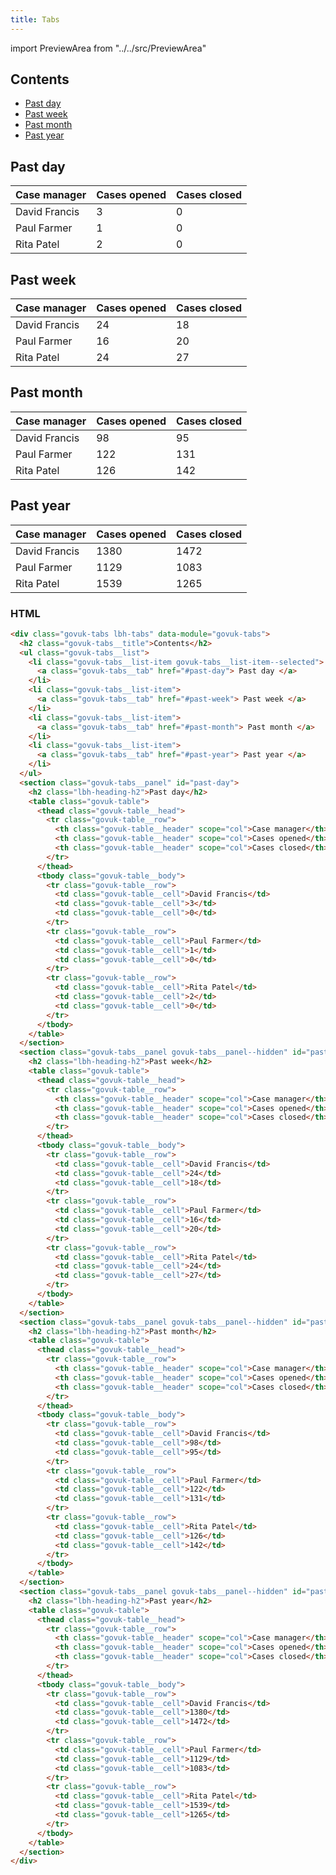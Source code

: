 ```yaml
---
title: Tabs
---
```


import PreviewArea from "../../src/PreviewArea"

<PreviewArea>

<div class="govuk-tabs lbh-tabs" data-module="govuk-tabs">
  <h2 class="govuk-tabs__title">
    Contents
  </h2>
  <ul class="govuk-tabs__list">
        <li class="govuk-tabs__list-item govuk-tabs__list-item--selected">
          <a class="govuk-tabs__tab" href="#past-day">
            Past day
          </a>
        </li>
        <li class="govuk-tabs__list-item">
          <a class="govuk-tabs__tab" href="#past-week">
            Past week
          </a>
        </li>
        <li class="govuk-tabs__list-item">
          <a class="govuk-tabs__tab" href="#past-month">
            Past month
          </a>
        </li>
        <li class="govuk-tabs__list-item">
          <a class="govuk-tabs__tab" href="#past-year">
            Past year
          </a>
        </li>
  </ul>
      <section class="govuk-tabs__panel" id="past-day">
        <h2 class="lbh-heading-h2">Past day</h2>
<table class="govuk-table">
  <thead class="govuk-table__head">
    <tr class="govuk-table__row">
      <th class="govuk-table__header" scope="col">Case manager</th>
      <th class="govuk-table__header" scope="col">Cases opened</th>
      <th class="govuk-table__header" scope="col">Cases closed</th>
    </tr>
  </thead>
  <tbody class="govuk-table__body">
    <tr class="govuk-table__row">
      <td class="govuk-table__cell">David Francis</td>
      <td class="govuk-table__cell">3</td>
      <td class="govuk-table__cell">0</td>
    </tr>
    <tr class="govuk-table__row">
      <td class="govuk-table__cell">Paul Farmer</td>
      <td class="govuk-table__cell">1</td>
      <td class="govuk-table__cell">0</td>
    </tr>
    <tr class="govuk-table__row">
      <td class="govuk-table__cell">Rita Patel</td>
      <td class="govuk-table__cell">2</td>
      <td class="govuk-table__cell">0</td>
    </tr>
  </tbody>
</table>
      </section>
      <section class="govuk-tabs__panel govuk-tabs__panel--hidden" id="past-week">
        <h2 class="lbh-heading-h2">Past week</h2>
<table class="govuk-table">
  <thead class="govuk-table__head">
    <tr class="govuk-table__row">
      <th class="govuk-table__header" scope="col">Case manager</th>
      <th class="govuk-table__header" scope="col">Cases opened</th>
      <th class="govuk-table__header" scope="col">Cases closed</th>
    </tr>
  </thead>
  <tbody class="govuk-table__body">
    <tr class="govuk-table__row">
      <td class="govuk-table__cell">David Francis</td>
      <td class="govuk-table__cell">24</td>
      <td class="govuk-table__cell">18</td>
    </tr>
    <tr class="govuk-table__row">
      <td class="govuk-table__cell">Paul Farmer</td>
      <td class="govuk-table__cell">16</td>
      <td class="govuk-table__cell">20</td>
    </tr>
    <tr class="govuk-table__row">
      <td class="govuk-table__cell">Rita Patel</td>
      <td class="govuk-table__cell">24</td>
      <td class="govuk-table__cell">27</td>
    </tr>
  </tbody>
</table>
      </section>
      <section class="govuk-tabs__panel govuk-tabs__panel--hidden" id="past-month">
        <h2 class="lbh-heading-h2">Past month</h2>
<table class="govuk-table">
  <thead class="govuk-table__head">
    <tr class="govuk-table__row">
      <th class="govuk-table__header" scope="col">Case manager</th>
      <th class="govuk-table__header" scope="col">Cases opened</th>
      <th class="govuk-table__header" scope="col">Cases closed</th>
    </tr>
  </thead>
  <tbody class="govuk-table__body">
    <tr class="govuk-table__row">
      <td class="govuk-table__cell">David Francis</td>
      <td class="govuk-table__cell">98</td>
      <td class="govuk-table__cell">95</td>
    </tr>
    <tr class="govuk-table__row">
      <td class="govuk-table__cell">Paul Farmer</td>
      <td class="govuk-table__cell">122</td>
      <td class="govuk-table__cell">131</td>
    </tr>
    <tr class="govuk-table__row">
      <td class="govuk-table__cell">Rita Patel</td>
      <td class="govuk-table__cell">126</td>
      <td class="govuk-table__cell">142</td>
    </tr>
  </tbody>
</table>
      </section>
      <section class="govuk-tabs__panel govuk-tabs__panel--hidden" id="past-year">
        <h2 class="lbh-heading-h2">Past year</h2>
<table class="govuk-table">
  <thead class="govuk-table__head">
    <tr class="govuk-table__row">
      <th class="govuk-table__header" scope="col">Case manager</th>
      <th class="govuk-table__header" scope="col">Cases opened</th>
      <th class="govuk-table__header" scope="col">Cases closed</th>
    </tr>
  </thead>
  <tbody class="govuk-table__body">
    <tr class="govuk-table__row">
      <td class="govuk-table__cell">David Francis</td>
      <td class="govuk-table__cell">1380</td>
      <td class="govuk-table__cell">1472</td>
    </tr>
    <tr class="govuk-table__row">
      <td class="govuk-table__cell">Paul Farmer</td>
      <td class="govuk-table__cell">1129</td>
      <td class="govuk-table__cell">1083</td>
    </tr>
    <tr class="govuk-table__row">
      <td class="govuk-table__cell">Rita Patel</td>
      <td class="govuk-table__cell">1539</td>
      <td class="govuk-table__cell">1265</td>
    </tr>
  </tbody>
</table>
      </section>
</div>

### HTML

```html
<div class="govuk-tabs lbh-tabs" data-module="govuk-tabs">
  <h2 class="govuk-tabs__title">Contents</h2>
  <ul class="govuk-tabs__list">
    <li class="govuk-tabs__list-item govuk-tabs__list-item--selected">
      <a class="govuk-tabs__tab" href="#past-day"> Past day </a>
    </li>
    <li class="govuk-tabs__list-item">
      <a class="govuk-tabs__tab" href="#past-week"> Past week </a>
    </li>
    <li class="govuk-tabs__list-item">
      <a class="govuk-tabs__tab" href="#past-month"> Past month </a>
    </li>
    <li class="govuk-tabs__list-item">
      <a class="govuk-tabs__tab" href="#past-year"> Past year </a>
    </li>
  </ul>
  <section class="govuk-tabs__panel" id="past-day">
    <h2 class="lbh-heading-h2">Past day</h2>
    <table class="govuk-table">
      <thead class="govuk-table__head">
        <tr class="govuk-table__row">
          <th class="govuk-table__header" scope="col">Case manager</th>
          <th class="govuk-table__header" scope="col">Cases opened</th>
          <th class="govuk-table__header" scope="col">Cases closed</th>
        </tr>
      </thead>
      <tbody class="govuk-table__body">
        <tr class="govuk-table__row">
          <td class="govuk-table__cell">David Francis</td>
          <td class="govuk-table__cell">3</td>
          <td class="govuk-table__cell">0</td>
        </tr>
        <tr class="govuk-table__row">
          <td class="govuk-table__cell">Paul Farmer</td>
          <td class="govuk-table__cell">1</td>
          <td class="govuk-table__cell">0</td>
        </tr>
        <tr class="govuk-table__row">
          <td class="govuk-table__cell">Rita Patel</td>
          <td class="govuk-table__cell">2</td>
          <td class="govuk-table__cell">0</td>
        </tr>
      </tbody>
    </table>
  </section>
  <section class="govuk-tabs__panel govuk-tabs__panel--hidden" id="past-week">
    <h2 class="lbh-heading-h2">Past week</h2>
    <table class="govuk-table">
      <thead class="govuk-table__head">
        <tr class="govuk-table__row">
          <th class="govuk-table__header" scope="col">Case manager</th>
          <th class="govuk-table__header" scope="col">Cases opened</th>
          <th class="govuk-table__header" scope="col">Cases closed</th>
        </tr>
      </thead>
      <tbody class="govuk-table__body">
        <tr class="govuk-table__row">
          <td class="govuk-table__cell">David Francis</td>
          <td class="govuk-table__cell">24</td>
          <td class="govuk-table__cell">18</td>
        </tr>
        <tr class="govuk-table__row">
          <td class="govuk-table__cell">Paul Farmer</td>
          <td class="govuk-table__cell">16</td>
          <td class="govuk-table__cell">20</td>
        </tr>
        <tr class="govuk-table__row">
          <td class="govuk-table__cell">Rita Patel</td>
          <td class="govuk-table__cell">24</td>
          <td class="govuk-table__cell">27</td>
        </tr>
      </tbody>
    </table>
  </section>
  <section class="govuk-tabs__panel govuk-tabs__panel--hidden" id="past-month">
    <h2 class="lbh-heading-h2">Past month</h2>
    <table class="govuk-table">
      <thead class="govuk-table__head">
        <tr class="govuk-table__row">
          <th class="govuk-table__header" scope="col">Case manager</th>
          <th class="govuk-table__header" scope="col">Cases opened</th>
          <th class="govuk-table__header" scope="col">Cases closed</th>
        </tr>
      </thead>
      <tbody class="govuk-table__body">
        <tr class="govuk-table__row">
          <td class="govuk-table__cell">David Francis</td>
          <td class="govuk-table__cell">98</td>
          <td class="govuk-table__cell">95</td>
        </tr>
        <tr class="govuk-table__row">
          <td class="govuk-table__cell">Paul Farmer</td>
          <td class="govuk-table__cell">122</td>
          <td class="govuk-table__cell">131</td>
        </tr>
        <tr class="govuk-table__row">
          <td class="govuk-table__cell">Rita Patel</td>
          <td class="govuk-table__cell">126</td>
          <td class="govuk-table__cell">142</td>
        </tr>
      </tbody>
    </table>
  </section>
  <section class="govuk-tabs__panel govuk-tabs__panel--hidden" id="past-year">
    <h2 class="lbh-heading-h2">Past year</h2>
    <table class="govuk-table">
      <thead class="govuk-table__head">
        <tr class="govuk-table__row">
          <th class="govuk-table__header" scope="col">Case manager</th>
          <th class="govuk-table__header" scope="col">Cases opened</th>
          <th class="govuk-table__header" scope="col">Cases closed</th>
        </tr>
      </thead>
      <tbody class="govuk-table__body">
        <tr class="govuk-table__row">
          <td class="govuk-table__cell">David Francis</td>
          <td class="govuk-table__cell">1380</td>
          <td class="govuk-table__cell">1472</td>
        </tr>
        <tr class="govuk-table__row">
          <td class="govuk-table__cell">Paul Farmer</td>
          <td class="govuk-table__cell">1129</td>
          <td class="govuk-table__cell">1083</td>
        </tr>
        <tr class="govuk-table__row">
          <td class="govuk-table__cell">Rita Patel</td>
          <td class="govuk-table__cell">1539</td>
          <td class="govuk-table__cell">1265</td>
        </tr>
      </tbody>
    </table>
  </section>
</div>
```

</PreviewArea>
